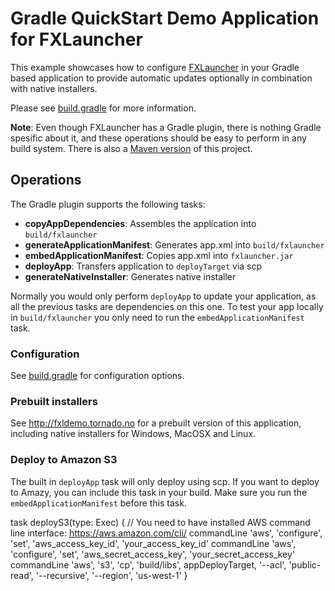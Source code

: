 # Gradle QuickStart Demo Application for FXLauncher

This example showcases how to configure [FXLauncher](https://github.com/edvin/fxlauncher) in your
Gradle based application to provide automatic updates optionally in combination with native installers.

Please see [build.gradle](/build.gradle) for more information.

**Note**: Even though FXLauncher has a Gradle plugin, there is nothing Gradle spesific about it, and these operations should be easy to perform in any build system.
	There is also a [Maven version](https://github.com/edvin/fxldemo) of this project.

## Operations

The Gradle plugin supports the following tasks:

- **copyAppDependencies**: Assembles the application into `build/fxlauncher`
- **generateApplicationManifest**: Generates app.xml into `build/fxlauncher`
- **embedApplicationManifest**: Copies app.xml into `fxlauncher.jar`
- **deployApp**: Transfers application to `deployTarget` via scp
- **generateNativeInstaller**: Generates native installer

Normally you would only perform `deployApp` to update your application, as all the previous
tasks are dependencies on this one. To test your app locally in `build/fxlauncher` you
only need to run the `embedApplicationManifest` task.

### Configuration

See [build.gradle](/build.gradle) for configuration options.

### Prebuilt installers

See http://fxldemo.tornado.no for a prebuilt version of this application, including native installers
for Windows, MacOSX and Linux.

### Deploy to Amazon S3

The built in `deployApp` task will only deploy using scp. If you want to deploy to Amazy, you can include this task in your build. Make sure
you run the `embedApplicationManifest` before this task.

task deployS3(type: Exec) {
    // You need to have installed AWS command line interface: https://aws.amazon.com/cli/
    commandLine 'aws', 'configure', 'set', 'aws_access_key_id', 'your_access_key_id'
    commandLine 'aws', 'configure', 'set', 'aws_secret_access_key', 'your_secret_access_key'
    commandLine 'aws', 's3', 'cp', 'build/libs', appDeployTarget, '--acl', 'public-read', '--recursive', '--region', 'us-west-1'
}